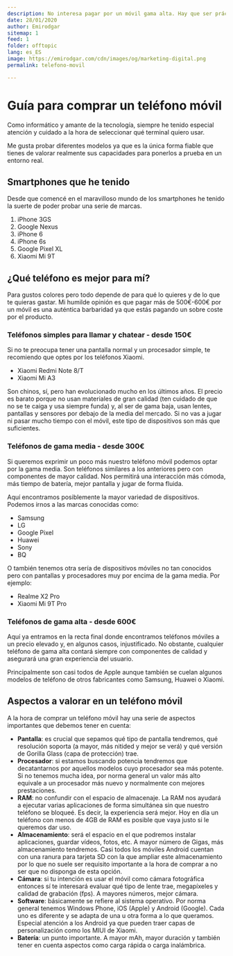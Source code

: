 ```yaml
---
description: No interesa pagar por un móvil gama alta. Hay que ser prácticos y cubrir nuestras necesidades
date: 28/01/2020
author: Emirodgar
sitemap: 1
feed: 1
folder: offtopic
lang: es_ES
image: https://emirodgar.com/cdn/images/og/marketing-digital.png
permalink: telefono-movil

---
```


# Guía para comprar un teléfono móvil

Como informático y amante de la tecnología, siempre he tenido especial atención y cuidado a la hora de seleccionar qué terminal quiero usar.

Me gusta probar diferentes modelos ya que es la única forma fiable que tienes de valorar realmente sus capacidades para ponerlos a prueba en un entorno real.

## Smartphones que he tenido

Desde que comencé en el maravilloso mundo de los smartphones he tenido la suerte de poder probar una serie de marcas. 

 1. iPhone 3GS  
 2. Google Nexus
 3. iPhone 6
 4. iPhone 6s
 5. Google Pixel XL
 6. Xiaomi Mi 9T

## ¿Qué teléfono es mejor para mí?

Para gustos colores pero todo depende de para qué lo quieres y de lo que te quieras gastar. Mi humilde opinión es que pagar más de 500€-600€ por un móvil es una auténtica barbaridad ya que estás pagando un sobre coste por el producto. 

### Teléfonos simples para llamar y chatear - desde 150€ 

Si no te preocupa tener una pantalla normal y un procesador simple, te recomiendo que optes por los teléfonos Xiaomi.

 - Xiaomi Redmi Note 8/T 
 - Xiaomi Mi A3

Son chinos, sí, pero han evolucionado mucho en los últimos años. El precio es barato porque no usan materiales de gran calidad (ten cuidado de que no se te caiga y usa siempre funda) y, al ser de gama baja, usan lentes, pantallas y sensores por debajo de la media del mercado. Si no vas a jugar ni pasar mucho tiempo con el móvil, este tipo de dispositivos son más que suficientes.

### Teléfonos de gama media - desde 300€

Si queremos exprimir un poco más nuestro teléfono móvil podemos optar por la gama media. Son teléfonos similares a los anteriores pero con componentes de mayor calidad. Nos permitirá una interacción más cómoda, más tiempo de batería, mejor pantalla y jugar de forma fluida.

Aquí encontramos posiblemente la mayor variedad de dispositivos. Podemos irnos a las marcas conocidas como:

- Samsung
- LG
- Google Pixel
- Huawei
- Sony
- BQ

O también tenemos otra sería de dispositivos móviles no tan conocidos pero con pantallas y procesadores muy por encima de la gama media. Por ejemplo:

- Realme X2 Pro
- Xiaomi Mi 9T Pro

### Teléfonos de gama alta - desde 600€

Aquí ya entramos en la recta final donde encontramos teléfonos móviles a un precio elevado y, en algunos casos, injustificado. No obstante, cualquier teléfono de gama alta contará siempre con componentes de calidad y asegurará una gran experiencia del usuario.

Principalmente son casi todos de Apple aunque también se cuelan algunos modelos de teléfono de otros fabricantes como Samsung, Huawei o Xiaomi.

## Aspectos a valorar en un teléfono móvil

A la hora de comprar un teléfono móvil hay una serie de aspectos importantes que debemos tener en cuenta:

 - **Pantalla**: es crucial que sepamos qué tipo de pantalla tendremos, qué resolución soporta (a mayor, más nitided y mejor se verá) y qué versión de Gorilla Glass (capa de protección) trae. 
 - **Procesador**: si estamos buscando potencia tendremos que decatantarnos por aquellos modelos cuyo procesador sea más potente. Si no tenemos mucha idea, por norma general un valor más alto equivale a un procesador más nuevo y normalmente con mejores prestaciones.
 - **RAM**: no confundir con el espacio de almacenaje. La RAM nos ayudará a ejecutar varias aplicaciones de forma simultánea sin que nuestro teléfono se bloqueé. Es decir, la experiencia será mejor. Hoy en día un teléfono con menos de 4GB de RAM es posible que vaya justo si le queremos dar uso.
 - **Almacenamiento**: será el espacio en el que podremos instalar aplicaciones, guardar vídeos, fotos, etc. A mayor número de Gigas, más almacenamiento tendremos. Casi todos los móviles Android cuentan con una ranura para tarjeta SD con la que ampliar este almacenamiento por lo que no suele ser requisito importante a la hora de comprar a no ser que no disponga de esta opción.
 - **Cámara**: si tu intención es usar el móvil como cámara fotográfica entonces sí te interesará evaluar qué tipo de lente trae, megapíxeles y calidad de grabación (fps). A mayores números, mejor cámara.
 - **Software**: básicamente se refiere al sistema operativo. Por norma general tenemos Windows Phone, iOS (Apple) y Android (Google). Cada uno es diferente y se adapta de una u otra forma a lo que queramos. Especial atención a los Android ya que pueden traer capas de personalización como los MIUI de Xiaomi.  
 - **Batería**: un punto importante. A mayor mAh, mayor duración y también tener en cuenta aspectos como carga rápida o carga inalámbrica.

<!--stackedit_data:
eyJoaXN0b3J5IjpbMTA4MTE3OTY4NiwtMTAwMTQ2NTM5NCwtMT
M4MjEzNDExMywtMzQyNDc3NTc3LC0xMzM3MDg2ODg1LC01Mzgx
NzA5MDBdfQ==
-->